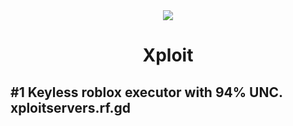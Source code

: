 <div align="center">
  <img src="assets/icon.png" />
  <h1>Xploit</h1>
</div>

## #1 Keyless roblox executor with 94% UNC. xploitservers.rf.gd

